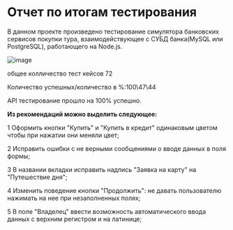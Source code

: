 # Отчет по итогам тестирования

В данном проекте произведено тестирование симулятора банковских сервисов покупки тура, взаимодействующее с СУБД банка(MySQL или PostgreSQL), работающего на Node.js.

![image](https://user-images.githubusercontent.com/103308927/209861477-c8fb8674-31d4-492b-96c6-41550882f7ea.png)


общее колличество тест кейсов 72

Количество успешных/количество в %:100\47\44

API тестирование прошло на 100% успешно.

**Из рекомендаций можно выделить следующее:**

1 Оформить кнопки "Купить" и "Купить в кредит" одинаковым цветом чтобы при нажатии они меняли цвет;

2 Исправить ошибки с не верными сообщениями о вводе данных в поля формы;

3 В названии вкладки исправить надпись "Заявка на карту" на "Путешествие дня";

4 Изменить поведение кнопки "Продолжить": не давать пользователю нажимать на нее при незаполненных полях;

5 В поле "Владелец" ввести возможность автоматического ввода данных с верхним регистром и на латинице;
